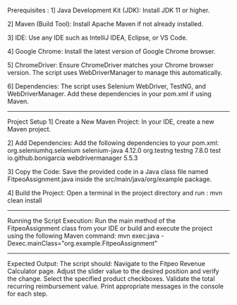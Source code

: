 Prerequisites :
1] Java Development Kit (JDK): Install JDK 11 or higher.

2] Maven (Build Tool): Install Apache Maven if not already installed.

3] IDE: Use any IDE such as IntelliJ IDEA, Eclipse, or VS Code.

4] Google Chrome: Install the latest version of Google Chrome browser.

5] ChromeDriver: Ensure ChromeDriver matches your Chrome browser version. The script uses WebDriverManager to manage this automatically.

6] Dependencies: The script uses Selenium WebDriver, TestNG, and WebDriverManager. Add these dependencies in your pom.xml if using Maven.

**********************************************************************************************************************************************************************************

Project Setup
1] Create a New Maven Project: In your IDE, create a new Maven project.

2] Add Dependencies: Add the following dependencies to your pom.xml:
<dependencies>
    <dependency>
        <groupId>org.seleniumhq.selenium</groupId>
        <artifactId>selenium-java</artifactId>
        <version>4.12.0</version>
    </dependency>
    <dependency>
        <groupId>org.testng</groupId>
        <artifactId>testng</artifactId>
        <version>7.8.0</version>
        <scope>test</scope>
    </dependency>
    <dependency>
        <groupId>io.github.bonigarcia</groupId>
        <artifactId>webdrivermanager</artifactId>
        <version>5.5.3</version>
    </dependency>
</dependencies>

3] Copy the Code: Save the provided code in a Java class file named FitpeoAssignment.java inside the src/main/java/org/example package.

4] Build the Project: Open a terminal in the project directory and run : mvn clean install

******************************************************************************************************************************************************************************

Running the Script
Execution: Run the main method of the FitpeoAssignment class from your IDE or build and execute the project using the following Maven command:
  mvn exec:java -Dexec.mainClass="org.example.FitpeoAssignment"

*********************************************************************************************************************************************************************************
Expected Output:
The script should:
  Navigate to the Fitpeo Revenue Calculator page.
  Adjust the slider value to the desired position and verify the change.
  Select the specified product checkboxes.
  Validate the total recurring reimbursement value.
  Print appropriate messages in the console for each step.
